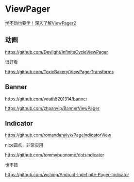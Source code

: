 # ViewPager

[学不动也要学！深入了解ViewPager2](https://juejin.cn/post/6844904020553760782#heading-4)

## 动画

https://github.com/Devlight/InfiniteCycleViewPager

很好看

https://github.com/ToxicBakery/ViewPagerTransforms

## Banner

https://github.com/youth5201314/banner

https://github.com/zhpanvip/BannerViewPager

## Indicator

https://github.com/romandanylyk/PageIndicatorView

nice圆点，非常实用

https://github.com/tommybuonomo/dotsindicator

也不错

https://github.com/wching/Android-Indefinite-Pager-Indicator